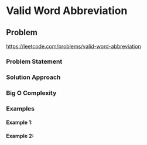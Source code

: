 # Valid Word Abbreviation

## Problem
https://leetcode.com/problems/valid-word-abbreviation

### Problem Statement

### Solution Approach

### Big O Complexity


### Examples

#### Example 1:

#### Example 2:
